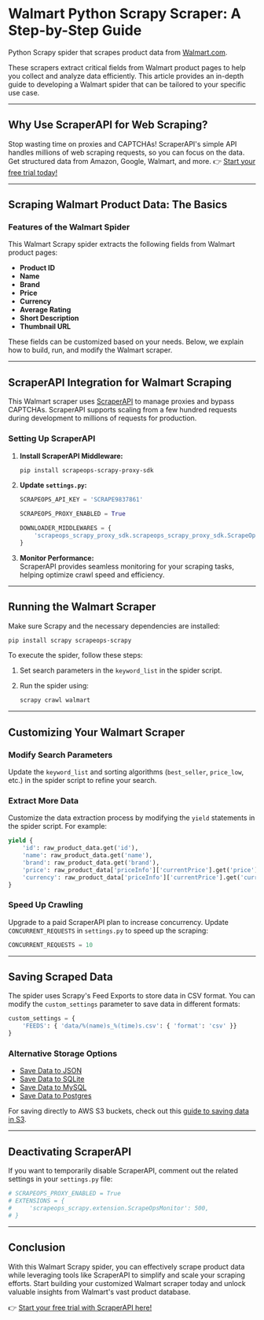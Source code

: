 
# Walmart Python Scrapy Scraper: A Step-by-Step Guide

Python Scrapy spider that scrapes product data from [Walmart.com](https://www.walmart.com/).

These scrapers extract critical fields from Walmart product pages to help you collect and analyze data efficiently. This article provides an in-depth guide to developing a Walmart spider that can be tailored to your specific use case.

---

## Why Use ScraperAPI for Web Scraping?

Stop wasting time on proxies and CAPTCHAs! ScraperAPI's simple API handles millions of web scraping requests, so you can focus on the data. Get structured data from Amazon, Google, Walmart, and more. 👉 [Start your free trial today!](https://bit.ly/Scraperapi)

---

## Scraping Walmart Product Data: The Basics

### Features of the Walmart Spider
This Walmart Scrapy spider extracts the following fields from Walmart product pages:

- **Product ID**
- **Name**
- **Brand**
- **Price**
- **Currency**
- **Average Rating**
- **Short Description**
- **Thumbnail URL**

These fields can be customized based on your needs. Below, we explain how to build, run, and modify the Walmart scraper.

---

## ScraperAPI Integration for Walmart Scraping

This Walmart scraper uses [ScraperAPI](https://bit.ly/Scraperapi) to manage proxies and bypass CAPTCHAs. ScraperAPI supports scaling from a few hundred requests during development to millions of requests for production.

### Setting Up ScraperAPI

1. **Install ScraperAPI Middleware:**

   ```bash
   pip install scrapeops-scrapy-proxy-sdk
   ```

2. **Update `settings.py`:**

   ```python
   SCRAPEOPS_API_KEY = 'SCRAPE9837861'

   SCRAPEOPS_PROXY_ENABLED = True

   DOWNLOADER_MIDDLEWARES = {
       'scrapeops_scrapy_proxy_sdk.scrapeops_scrapy_proxy_sdk.ScrapeOpsScrapyProxySdk': 725,
   }
   ```

3. **Monitor Performance:**  
   ScraperAPI provides seamless monitoring for your scraping tasks, helping optimize crawl speed and efficiency.

---

## Running the Walmart Scraper

Make sure Scrapy and the necessary dependencies are installed:

```bash
pip install scrapy scrapeops-scrapy
```

To execute the spider, follow these steps:

1. Set search parameters in the `keyword_list` in the spider script.
2. Run the spider using:

   ```bash
   scrapy crawl walmart
   ```

---

## Customizing Your Walmart Scraper

### Modify Search Parameters
Update the `keyword_list` and sorting algorithms (`best_seller`, `price_low`, etc.) in the spider script to refine your search.

### Extract More Data
Customize the data extraction process by modifying the `yield` statements in the spider script. For example:

```python
yield {
    'id': raw_product_data.get('id'),
    'name': raw_product_data.get('name'),
    'brand': raw_product_data.get('brand'),
    'price': raw_product_data['priceInfo']['currentPrice'].get('price'),
    'currency': raw_product_data['priceInfo']['currentPrice'].get('currencyUnit'),
}
```

### Speed Up Crawling
Upgrade to a paid ScraperAPI plan to increase concurrency. Update `CONCURRENT_REQUESTS` in `settings.py` to speed up the scraping:

```python
CONCURRENT_REQUESTS = 10
```

---

## Saving Scraped Data

The spider uses Scrapy's Feed Exports to store data in CSV format. You can modify the `custom_settings` parameter to save data in different formats:

```python
custom_settings = {
    'FEEDS': { 'data/%(name)s_%(time)s.csv': { 'format': 'csv' }}
}
```

### Alternative Storage Options

- [Save Data to JSON](https://scrapeops.io/python-scrapy-playbook/scrapy-save-json-files)
- [Save Data to SQLite](https://scrapeops.io/python-scrapy-playbook/scrapy-save-data-sqlite)
- [Save Data to MySQL](https://scrapeops.io/python-scrapy-playbook/scrapy-save-data-mysql)
- [Save Data to Postgres](https://scrapeops.io/python-scrapy-playbook/scrapy-save-data-postgres)

For saving directly to AWS S3 buckets, check out this [guide to saving data in S3](https://scrapeops.io/python-scrapy-playbook/scrapy-save-aws-s3).

---

## Deactivating ScraperAPI

If you want to temporarily disable ScraperAPI, comment out the related settings in your `settings.py` file:

```python
# SCRAPEOPS_PROXY_ENABLED = True
# EXTENSIONS = {
#     'scrapeops_scrapy.extension.ScrapeOpsMonitor': 500,
# }
```

---

## Conclusion

With this Walmart Scrapy spider, you can effectively scrape product data while leveraging tools like ScraperAPI to simplify and scale your scraping efforts. Start building your customized Walmart scraper today and unlock valuable insights from Walmart's vast product database.

👉 [Start your free trial with ScraperAPI here!](https://bit.ly/Scraperapi)

